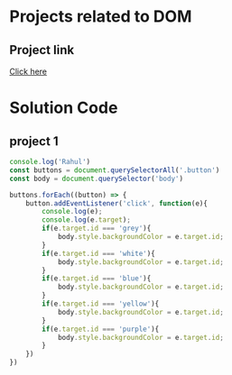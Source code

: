 # Projects related to DOM

## Project link
[Click here](https://stackblitz.com/edit/dom-project-chaiaurcode?file=index.html)

# Solution Code

## project 1

```javascript
console.log('Rahul')
const buttons = document.querySelectorAll('.button')
const body = document.querySelector('body')

buttons.forEach((button) => {
    button.addEventListener('click', function(e){
        console.log(e);
        console.log(e.target);
        if(e.target.id === 'grey'){
            body.style.backgroundColor = e.target.id;
        }
        if(e.target.id === 'white'){
            body.style.backgroundColor = e.target.id;
        }
        if(e.target.id === 'blue'){
            body.style.backgroundColor = e.target.id;
        }
        if(e.target.id === 'yellow'){
            body.style.backgroundColor = e.target.id;
        }
        if(e.target.id === 'purple'){
            body.style.backgroundColor = e.target.id;
        }
    })
})
```